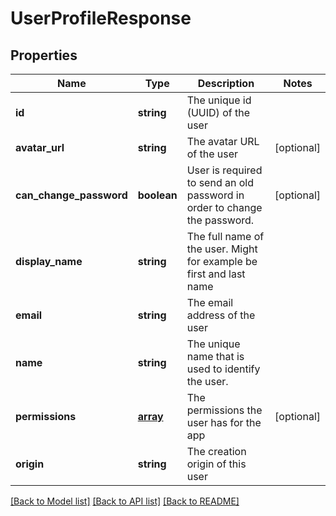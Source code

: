 # UserProfileResponse

## Properties
Name | Type | Description | Notes
------------ | ------------- | ------------- | -------------
**id** | **string** | The unique id (UUID) of the user | 
**avatar_url** | **string** | The avatar URL of the user | [optional] 
**can_change_password** | **boolean** | User is required to send an old password in order to change the password. | [optional] 
**display_name** | **string** | The full name of the user. Might for example be first and last name | 
**email** | **string** | The email address of the user | 
**name** | **string** | The unique name that is used to identify the user. | 
**permissions** | [**array**](.md) | The permissions the user has for the app | [optional] 
**origin** | **string** | The creation origin of this user | 

[[Back to Model list]](../README.md#documentation-for-models) [[Back to API list]](../README.md#documentation-for-api-endpoints) [[Back to README]](../README.md)

